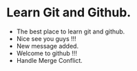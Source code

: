 # Learn Git and Github.


- The best place to learn git and github.
- Nice see you guys !!!
- New message added.
- Welcome to github !!!
- Handle Merge Conflict.
